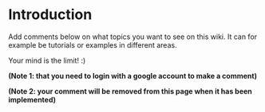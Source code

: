 # Introduction #

Add comments below on what topics you want to see on this wiki.
It can for example be tutorials or examples in different areas.

Your mind is the limit! :)



**(Note 1: that you need to login with a google account to make a comment)**

**(Note 2: your comment will be removed from this page when it has been implemented)**